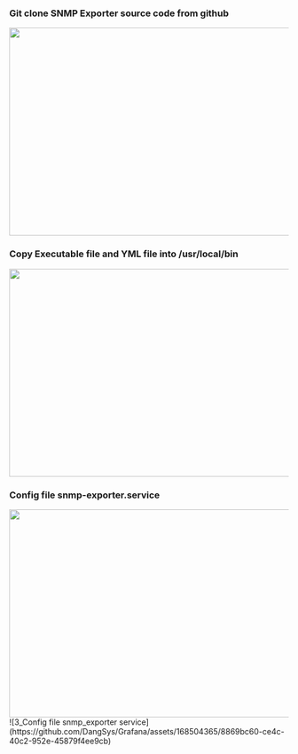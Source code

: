 <h3>Git clone SNMP Exporter source code from github</h3>
<img src=https://github.com/DangSys/Grafana/assets/168504365/98228b67-c56f-4ea9-9f0d-91819756b76c" width=700, height=375/>

<h3>Copy Executable file and YML file into /usr/local/bin </h3>
<img src="https://github.com/DangSys/Grafana/assets/168504365/66404aa0-dabe-4e68-9fc0-968aed4f4256" width=700, height=375/>

<h3>Config file snmp-exporter.service</h3>
<img src="https://github.com/DangSys/Grafana/assets/168504365/8869bc60-ce4c-40c2-952e-45879f4ee9cb" width=700, height=375/>
![3_Config file snmp_exporter service](https://github.com/DangSys/Grafana/assets/168504365/8869bc60-ce4c-40c2-952e-45879f4ee9cb)



